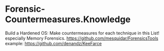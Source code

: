 # Forensic-Countermeasures.Knowledge
Build a Hardened OS: Make countermeasures for each technique in this List! especially Memory Forensics. https://github.com/mesquidar/ForensicsTools example: https://github.com/denandz/KeeFarce
